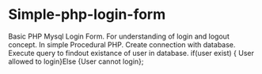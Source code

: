 # Simple-php-login-form
Basic PHP Mysql Login Form. For understanding of login and logout concept. In simple Procedural PHP.
Create connection with database. 
Execute query to findout existance of user in database. if(user exist)
{ User allowed to login}Else
{User cannot login};
